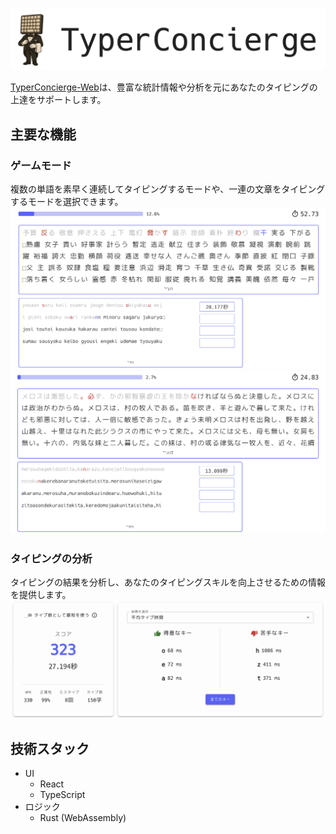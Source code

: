<p align="center">
<a href="https://typer-concierge.kotaro7750.net/" target="_blank">
<img src="./doc/Logo.png" alt="TyperConcierge-Web" />
</a>
</p>

[TyperConcierge-Web](https://typer-concierge.kotaro7750.net/)は、豊富な統計情報や分析を元にあなたのタイピングの上達をサポートします。

## 主要な機能
### ゲームモード
複数の単語を素早く連続してタイピングするモードや、一連の文章をタイピングするモードを選択できます。
![タイピング画面1](./doc/typing_word.png)
![タイピング画面2](./doc/typing_sentence.png)

### タイピングの分析
タイピングの結果を分析し、あなたのタイピングスキルを向上させるための情報を提供します。
![タイピング結果・分析](./doc/result.png)


## 技術スタック
- UI
  - React
  - TypeScript
- ロジック
  - Rust (WebAssembly)
